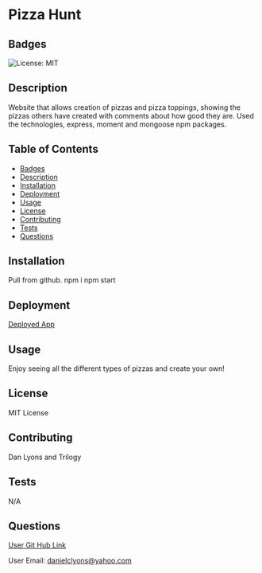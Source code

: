 # Pizza Hunt  

## Badges

![License: MIT](https://img.shields.io/badge/License-MIT-yellow.svg)

## Description

Website that allows creation of pizzas and pizza toppings, showing the pizzas others have created with comments about how good they are.  Used the technologies, express, moment and mongoose npm packages.

## Table of Contents
* [Badges](#badges)
* [Description](#description)
* [Installation](#installation)
* [Deployment](#deployed)
* [Usage](#usage)
* [License](#license)
* [Contributing](#contributing)
* [Tests](#tests)
* [Questions](#questions)

## Installation

Pull from github.   npm i    npm start

## Deployment


[Deployed App](https://ancient-earth-57239.herokuapp.com/)

## Usage 

Enjoy seeing all the different types of pizzas and create your own!

## License

MIT License

## Contributing

Dan Lyons and Trilogy

## Tests

N/A

## Questions

[User Git Hub Link](https://github.com/https://github.com/dancl6/pizza-hunt/ )

User Email: danielclyons@yahoo.com
